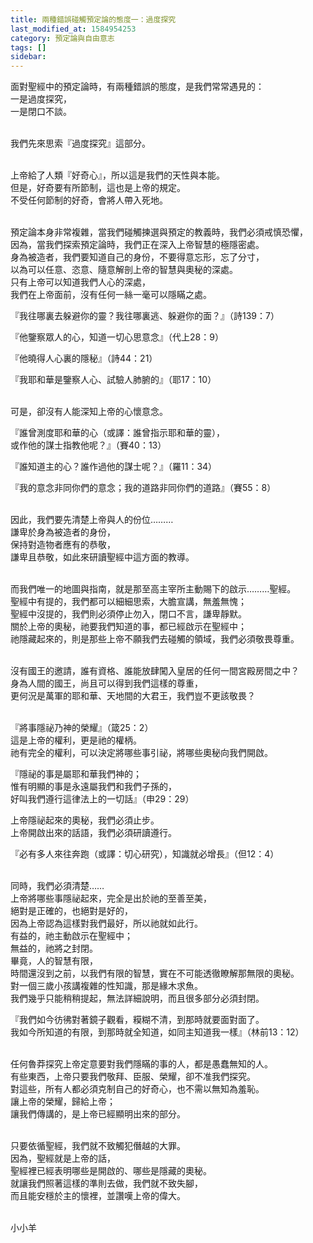 ```yaml
---
title: 兩種錯誤碰觸預定論的態度一：過度探究
last_modified_at: 1584954253
category: 預定論與自由意志
tags: []
sidebar: 
---
```


<p>面對聖經中的預定論時，有兩種錯誤的態度，是我們常常遇見的：<br/>
一是過度探究，<br/>
一是閉口不談。</p>
<p><br/>
我們先來思索『過度探究』這部分。</p>
<p><br/>
上帝給了人類『好奇心』，所以這是我們的天性與本能。<br/>
但是，好奇要有所節制，這也是上帝的規定。<br/>
不受任何節制的好奇，會將人帶入死地。</p>
<p><br/>
預定論本身非常複雜，當我們碰觸揀選與預定的教義時，我們必須戒慎恐懼，<br/>
因為，當我們探索預定論時，我們正在深入上帝智慧的極隱密處。<br/>
身為被造者，我們要知道自己的身份，不要得意忘形，忘了分寸，<br/>
以為可以任意、恣意、隨意解剖上帝的智慧與奧秘的深處。<br/>
只有上帝可以知道我們人心的深處，<br/>
我們在上帝面前，沒有任何一絲一毫可以隱瞞之處。</p>
<p>『我往哪裏去躲避你的靈？我往哪裏逃、躲避你的面？』（詩139：7）</p>
<p>『他鑒察眾人的心，知道一切心思意念』（代上28：9）</p>
<p>『他曉得人心裏的隱秘』（詩44：21）</p>
<p>『我耶和華是鑒察人心、試驗人肺腑的』（耶17：10）</p>
<p><br/>
可是，卻沒有人能深知上帝的心懷意念。</p>
<p>『誰曾測度耶和華的心（或譯：誰曾指示耶和華的靈），<br/>
或作他的謀士指教他呢？』（賽40：13）</p>
<p>『誰知道主的心？誰作過他的謀士呢？』（羅11：34）</p>
<p>『我的意念非同你們的意念；我的道路非同你們的道路』（賽55：8）</p>
<p><br/>
因此，我們要先清楚上帝與人的份位………<br/>
謙卑於身為被造者的身份，<br/>
保持對造物者應有的恭敬，<br/>
謙卑且恭敬，如此來研讀聖經中這方面的教導。</p>
<p><br/>
而我們唯一的地圖與指南，就是那至高主宰所主動賜下的啟示………聖經。<br/>
聖經中有提的，我們都可以細細思索，大膽宣講，無羞無愧；<br/>
聖經中沒提的，我們則必須停止勿入，閉口不言，謙卑靜默。<br/>
關於上帝的奧秘，祂要我們知道的事，都已經啟示在聖經中；<br/>
祂隱藏起來的，則是那些上帝不願我們去碰觸的領域，我們必須敬畏尊重。</p>
<p><br/>
沒有國王的邀請，誰有資格、誰能放肆闖入皇居的任何一間宮殿房間之中？<br/>
身為人間的國王，尚且可以得到我們這樣的尊重，<br/>
更何況是萬軍的耶和華、天地間的大君王，我們豈不更該敬畏？</p>
<p><br/>
『將事隱祕乃神的榮耀』（箴25：2）<br/>
這是上帝的權利，更是祂的權柄。<br/>
祂有完全的權利，可以決定將哪些事引祕，將哪些奧秘向我們開啟。</p>
<p>『隱祕的事是屬耶和華我們神的；<br/>
惟有明顯的事是永遠屬我們和我們子孫的，<br/>
好叫我們遵行這律法上的一切話』（申29：29）</p>
<p>上帝隱祕起來的奧秘，我們必須止步。<br/>
上帝開啟出來的話語，我們必須研讀遵行。</p>
<p>『必有多人來往奔跑（或譯：切心研究），知識就必增長』（但12：4）</p>
<p><br/>
同時，我們必須清楚……<br/>
上帝將哪些事隱祕起來，完全是出於祂的至善至美，<br/>
絕對是正確的，也絕對是好的，<br/>
因為上帝認為這樣對我們最好，所以祂就如此行。<br/>
有益的，祂主動啟示在聖經中；<br/>
無益的，祂將之封閉。<br/>
畢竟，人的智慧有限，<br/>
時間還沒到之前，以我們有限的智慧，實在不可能透徹瞭解那無限的奧秘。<br/>
對一個三歲小孩講複雜的性知識，那是緣木求魚。<br/>
我們幾乎只能稍稍提起，無法詳細說明，而且很多部分必須封閉。</p>
<p>『我們如今彷彿對著鏡子觀看，糢糊不清，到那時就要面對面了。<br/>
我如今所知道的有限，到那時就全知道，如同主知道我一樣』（林前13：12）</p>
<p><br/>
任何魯莽探究上帝定意要對我們隱瞞的事的人，都是愚蠢無知的人。<br/>
有些東西，上帝只要我們敬拜、臣服、榮耀，卻不准我們探究。<br/>
對這些，所有人都必須克制自己的好奇心，也不需以無知為羞恥。<br/>
讓上帝的榮耀，歸給上帝；<br/>
讓我們傳講的，是上帝已經顯明出來的部分。</p>
<p><br/>
只要依循聖經，我們就不致觸犯僭越的大罪。<br/>
因為，聖經就是上帝的話，<br/>
聖經裡已經表明哪些是開啟的、哪些是隱藏的奧秘。<br/>
就讓我們照著這樣的準則去做，我們就不致失腳，<br/>
而且能安穩於主的懷裡，並讚嘆上帝的偉大。</p>
<p><br/>
小小羊<br/>
 </p>
<p> </p>
<p> </p>
<p> </p>
